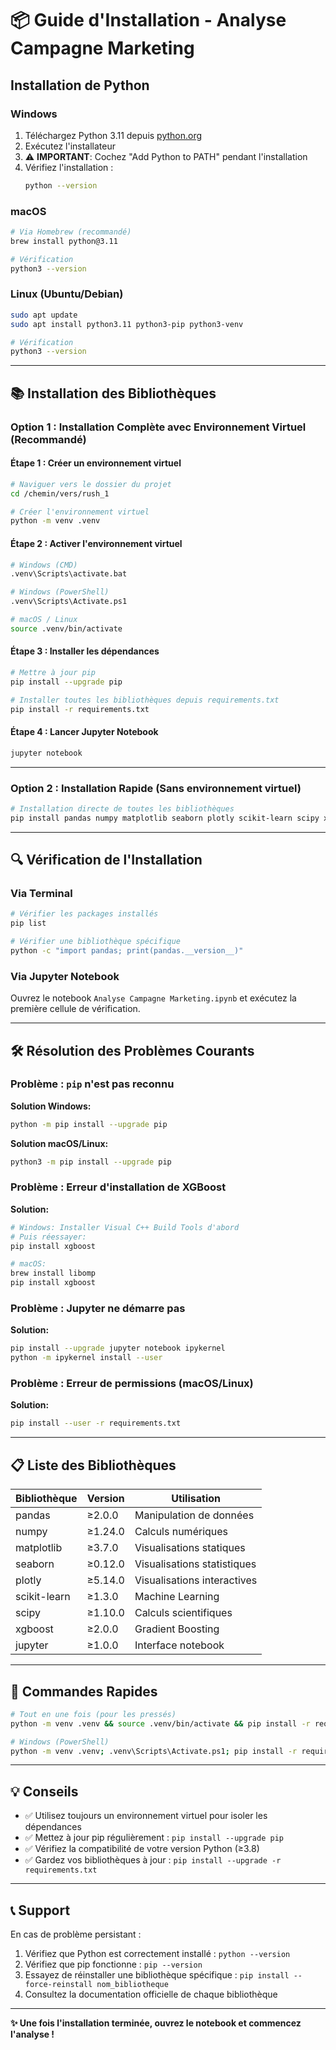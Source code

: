 # 📦 Guide d'Installation - Analyse Campagne Marketing

## Installation de Python

### Windows
1. Téléchargez Python 3.11 depuis [python.org](https://www.python.org/downloads/)
2. Exécutez l'installateur
3. ⚠️ **IMPORTANT**: Cochez "Add Python to PATH" pendant l'installation
4. Vérifiez l'installation :
   ```bash
   python --version
   ```

### macOS
```bash
# Via Homebrew (recommandé)
brew install python@3.11

# Vérification
python3 --version
```

### Linux (Ubuntu/Debian)
```bash
sudo apt update
sudo apt install python3.11 python3-pip python3-venv

# Vérification
python3 --version
```

---

## 📚 Installation des Bibliothèques

### Option 1 : Installation Complète avec Environnement Virtuel (Recommandé)

#### Étape 1 : Créer un environnement virtuel
```bash
# Naviguer vers le dossier du projet
cd /chemin/vers/rush_1

# Créer l'environnement virtuel
python -m venv .venv
```

#### Étape 2 : Activer l'environnement virtuel
```bash
# Windows (CMD)
.venv\Scripts\activate.bat

# Windows (PowerShell)
.venv\Scripts\Activate.ps1

# macOS / Linux
source .venv/bin/activate
```

#### Étape 3 : Installer les dépendances
```bash
# Mettre à jour pip
pip install --upgrade pip

# Installer toutes les bibliothèques depuis requirements.txt
pip install -r requirements.txt
```

#### Étape 4 : Lancer Jupyter Notebook
```bash
jupyter notebook
```

---

### Option 2 : Installation Rapide (Sans environnement virtuel)

```bash
# Installation directe de toutes les bibliothèques
pip install pandas numpy matplotlib seaborn plotly scikit-learn scipy xgboost jupyter notebook ipykernel
```

---

## 🔍 Vérification de l'Installation

### Via Terminal
```bash
# Vérifier les packages installés
pip list

# Vérifier une bibliothèque spécifique
python -c "import pandas; print(pandas.__version__)"
```

### Via Jupyter Notebook
Ouvrez le notebook `Analyse Campagne Marketing.ipynb` et exécutez la première cellule de vérification.

---

## 🛠️ Résolution des Problèmes Courants

### Problème : `pip` n'est pas reconnu
**Solution Windows:**
```bash
python -m pip install --upgrade pip
```

**Solution macOS/Linux:**
```bash
python3 -m pip install --upgrade pip
```

### Problème : Erreur d'installation de XGBoost
**Solution:**
```bash
# Windows: Installer Visual C++ Build Tools d'abord
# Puis réessayer:
pip install xgboost

# macOS:
brew install libomp
pip install xgboost
```

### Problème : Jupyter ne démarre pas
**Solution:**
```bash
pip install --upgrade jupyter notebook ipykernel
python -m ipykernel install --user
```

### Problème : Erreur de permissions (macOS/Linux)
**Solution:**
```bash
pip install --user -r requirements.txt
```

---

## 📋 Liste des Bibliothèques

| Bibliothèque | Version | Utilisation |
|--------------|---------|-------------|
| pandas | ≥2.0.0 | Manipulation de données |
| numpy | ≥1.24.0 | Calculs numériques |
| matplotlib | ≥3.7.0 | Visualisations statiques |
| seaborn | ≥0.12.0 | Visualisations statistiques |
| plotly | ≥5.14.0 | Visualisations interactives |
| scikit-learn | ≥1.3.0 | Machine Learning |
| scipy | ≥1.10.0 | Calculs scientifiques |
| xgboost | ≥2.0.0 | Gradient Boosting |
| jupyter | ≥1.0.0 | Interface notebook |

---

## 🚀 Commandes Rapides

```bash
# Tout en une fois (pour les pressés)
python -m venv .venv && source .venv/bin/activate && pip install -r requirements.txt && jupyter notebook

# Windows (PowerShell)
python -m venv .venv; .venv\Scripts\Activate.ps1; pip install -r requirements.txt; jupyter notebook
```

---

## 💡 Conseils

- ✅ Utilisez toujours un environnement virtuel pour isoler les dépendances
- ✅ Mettez à jour pip régulièrement : `pip install --upgrade pip`
- ✅ Vérifiez la compatibilité de votre version Python (≥3.8)
- ✅ Gardez vos bibliothèques à jour : `pip install --upgrade -r requirements.txt`

---

## 📞 Support

En cas de problème persistant :
1. Vérifiez que Python est correctement installé : `python --version`
2. Vérifiez que pip fonctionne : `pip --version`
3. Essayez de réinstaller une bibliothèque spécifique : `pip install --force-reinstall nom_bibliotheque`
4. Consultez la documentation officielle de chaque bibliothèque

---

**✨ Une fois l'installation terminée, ouvrez le notebook et commencez l'analyse !**
